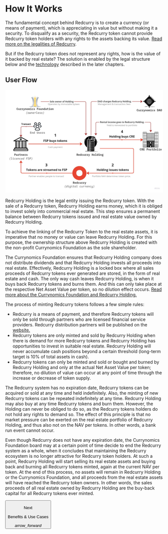 # How It Works
The fundamental concept behind Redcurry is to create a currency (or means of payment), which is appreciating in value but without making it a security. To disqualify as a security, the Redcurry token cannot provide Redcurry token holders with any rights to the assets backing its value. [Read more on the legalities of Redcurry](/asset/legal/overview.md). 

But if the Redcurry token does not represent any rights, how is the value of it backed by real estate? The solution is enabled by the legal structure below and the [technology](/asset/technology/overview.md) described in the later chapters.

## User Flow
![image](../media/img/red_how.jpg)

Redcurry Holding is the legal entity issuing the Redcurry token. With the sale of a Redcurry token, Redcurry Holding earns money, which it is obliged to invest solely into commercial real estate. This step ensures a permanent balance between Redcurry tokens issued and real estate value owned by Redcurry Holding. 

To achieve the linking of the Redcurry Token to the real estate assets, it is imperative that no money or value can leave Redcurry Holding. For this purpose, the ownership structure above Redcurry Holding is created with the non-profit Currynomics Foundation as the sole shareholder. 

The Currynomics Foundation ensures that Redcurry Holding company does not distribute dividends and that Redcurry Holding invests all proceeds into real estate. Effectively, Redcurry Holding is a locked box where all sales proceeds of Redcurry tokens ever generated are stored, in the form of real estate and cash. The only way cash leaves Redcurry Holding, is when it buys back Redcurry tokens and burns them. And this can only take place at the respective Net Asset Value per token, so no dilution effect occurs. [Read more about the Currynomics Foundation and Redcurry Holding.](/asset/legal/overview)


The process of minting Redcurry tokens follows a few simple rules:

* Redcurry is a means of payment, and therefore Redcurry tokens will only be sold through partners who are licensed financial service providers. Redcurry distribution partners will be published on the [website.](https://redcurry.co)
* Redcurry tokens are only minted and sold by Redcurry Holding when there is demand for more Redcurry tokens and Redcurry Holding has opportunities to invest in suitable real estate. Redcurry Holding will never accumulate cash positions beyond a certain threshold (long-term target is 10% of total assets in cash).
* Redcurry tokens can only be minted and sold or bought and burned by Redcurry Holding and only at the actual Net Asset Value per token; therefore, no dilution of value can occur at any point of time through the increase or decrease of token supply.

The Redcurry system has no expiration date, Redcurry tokens can be acquired or sold at any time and held indefinitely. Also, the minting of new Redcurry tokens can be repeated indefinitely at any time. Redcurry Holding may also buy at any time Redcurry tokens and burn them. However, the Holding can never be obliged to do so, as the Redcurry tokens holders do not hold any rights to demand so. The effect of this principle is that no market pressure can be exerted on the real estate portfolio of Redcurry Holding, and thus also not on the NAV per tokens. In other words, a bank run event cannot occur.

Even though Redcurry does not have any expiration date, the Currynomics Foundation board may at a certain point of time decide to end the Redcurry system as a whole, when it concludes that maintaining the Redcurry ecosystem is no longer attractive for Redcurry token holders. At such a point, Redcurry Holding will start selling its real estate assets and buying back and burning all Redcurry tokens minted, again at the current NAV per token. At the end of this process, no assets will remain in Redcurry Holding or the Currynomics Foundation, and all proceeds from the real estate assets will have reached the Redcurry token owners. In other words, the sales proceeds of all real estate owned by Redcurry Holding are the buy-back capital for all Redcurry tokens ever minted. 


<a href="/#/whitepaper/benefits">
    <button class="nextButton" >
        <div class="copy">
            <p class="title">Next</p>
            <p class="value">Benefits & Use Cases</p>
        </div>
        <div class="icon"><i class="material-icons">arrow_forward</i></div>
    </button>
</a>

<!-- [Next: Benefits & Use Cases](whitepaper/benefits.md) -->